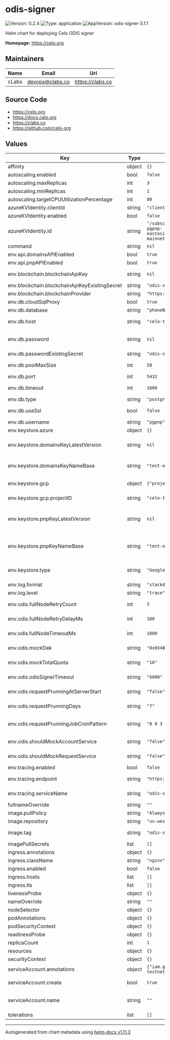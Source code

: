# odis-signer

![Version: 0.2.4](https://img.shields.io/badge/Version-0.2.4-informational?style=flat-square) ![Type: application](https://img.shields.io/badge/Type-application-informational?style=flat-square) ![AppVersion: odis-signer-3.1.1](https://img.shields.io/badge/AppVersion-odis--signer--3.1.1-informational?style=flat-square)

Helm chart for deploying Celo ODIS signer

**Homepage:** <https://celo.org>

## Maintainers

| Name | Email | Url |
| ---- | ------ | --- |
| cLabs | <devops@clabs.co> | <https://clabs.co> |

## Source Code

* <https://celo.org>
* <https://docs.celo.org>
* <https://clabs.co>
* <https://github.com/celo-org>

## Values

| Key | Type | Default | Description |
|-----|------|---------|-------------|
| affinity | object | `{}` | Kubernetes pod affinity |
| autoscaling.enabled | bool | `false` | Enable autoscaling |
| autoscaling.maxReplicas | int | `3` | Maximum replicas |
| autoscaling.minReplicas | int | `1` | Minimum replicas |
| autoscaling.targetCPUUtilizationPercentage | int | `80` | CPU target utilization |
| azureKVIdentity.clientId | string | `"clientid"` | Azure aadpodidentity clientId |
| azureKVIdentity.enabled | bool | `false` | Enable Azure aadpodidentity. |
| azureKVIdentity.id | string | `"/subscriptions/7a6f5f20-bd43-4267-8c35-a734efca140c/resourcegroups/mainnet-pgpnp-eastasia/providers/Microsoft.ManagedIdentity/userAssignedIdentities/ODISSIGNERID-mainnet-pgpnp-eastasia-AZURE_ODIS_EASTASIA_A"` | Azure aadpodidentity identity id |
| command | string | `nil` | Optional command to execute |
| env.api.domainsAPIEnabled | bool | `true` | Env. Var DOMAINS_API_ENABLED. |
| env.api.pnpAPIEnabled | bool | `true` | Env. Var PHONE_NUMBER_PRIVACY_API_ENABLED. |
| env.blockchain.blockchainApiKey | string | `nil` | Env. Var BLOCKCHAIN_API_KEY. Won't be used if blockchainApiKeyExistingSecret is defined. |
| env.blockchain.blockchainApiKeyExistingSecret | string | `"odis-signer-forno-key"` | Existing secret for forno API key. |
| env.blockchain.blockchainProvider | string | `"https://alfajores-forno.celo-testnet.org"` | Env. Var BLOCKCHAIN_PROVIDER. |
| env.db.cloudSqlProxy | bool | `true` | Enable Cloud SQL proxy for GCP |
| env.db.database | string | `"phoneNumberPrivacy"` | Env. Var DB_DATABASE. |
| env.db.host | string | `"celo-testnet:us-central1:staging-pgpnp-centralus"` | Env. Var DB_HOST. If cloudSqlProxy is enabled, will be converted to 127.0.0.1 for odis-signer container |
| env.db.password | string | `nil` | Database password. If set, it creates a secret and env. var DB_PASSWORD referencing that secret. Won't be used if passwordExistingSecret is defined. |
| env.db.passwordExistingSecret | string | `"odis-signer-db-password"` | Existing secret for DB password. |
| env.db.poolMaxSize | int | `50` | Env. Var DB_POOL_MAX_SIZE. If not set, it won't be added to the deployment. |
| env.db.port | int | `5432` | Env. Var DB_PORT. |
| env.db.timeout | int | `1000` | Env. Var DB_TIMEOUT. If not set, it won't be added to the deployment. |
| env.db.type | string | `"postgres"` | Env. Var DB_TYPE. |
| env.db.useSsl | bool | `false` | Env. Var DB_USE_SSL. If cloudSqlProxy is enabled, this must be false. |
| env.db.username | string | `"pgpnp"` | Env. Var DB_USERNAME. |
| env.keystore.azure | object | `{}` |  |
| env.keystore.domainsKeyLatestVersion | string | `nil` | Env. Var DOMAINS_LATEST_KEY_VERSION. For GCP, this is the secret version. If not set, it won't be added to the deployment. |
| env.keystore.domainsKeyNameBase | string | `"test-odis-signer-domains0-1"` | Env. Var DOMAINS_KEY_NAME_BASE. For GCP, this is the secret name. If not set, it won't be added to the deployment. |
| env.keystore.gcp | object | `{"projectID":"celo-testnet"}` | Env. Var KEYSTORE_AZURE_SECRET_NAME. secretName: secret-name |
| env.keystore.gcp.projectID | string | `"celo-testnet"` | Env. Var. KEYSTORE_GOOGLE_PROJECT_ID. If not set, it won't be added to the deployment. |
| env.keystore.pnpKeyLatestVersion | string | `nil` | Env. Var PHONE_NUMBER_PRIVACY_LATEST_KEY_VERSION. For GCP, this is the secret version. If not set, it won't be added to the deployment. |
| env.keystore.pnpKeyNameBase | string | `"test-odis-signer-phoneNumberPrivacy0-1"` | Env. Var PHONE_NUMBER_PRIVACY_KEY_NAME_BASE. For GCP, this is the secret name. If not set, it won't be added to the deployment. |
| env.keystore.type | string | `"GoogleSecretManager"` | Env. Var KEYSTORE_TYPE. Options are "GoogleSecretManager" (GCP) or "AzureKeyVault" (Azure) |
| env.log.format | string | `"stackdriver"` | Env. Var LOG_FORMAT. |
| env.log.level | string | `"trace"` | Env. Var LOG_LEVEL. |
| env.odis.fullNodeRetryCount | int | `5` | Env. Var RETRY_COUNT. If not set, it won't be added to the deployment. |
| env.odis.fullNodeRetryDelayMs | int | `100` | Env. Var RETRY_DELAY_IN_MS. If not set, it won't be added to the deployment. |
| env.odis.fullNodeTimeoutMs | int | `1000` | Env. Var TIMEOUT_MS. If not set, it won't be added to the deployment. |
| env.odis.mockDek | string | `"0x034846bc781cacdafc66f3a77aa9fc3c56a9dadcd683c72be3c446fee8da041070"` | Env. Var MOCK_DEK. If not set, it won't be added to the deployment. |
| env.odis.mockTotalQuota | string | `"10"` | Env. Var MOCK_TOTAL_QUOTA. If not set, it won't be added to the deployment. |
| env.odis.odisSignerTimeout | string | `"6000"` | Env. Var ODIS_SIGNER_TIMEOUT. If not set, it won't be added to the deployment. |
| env.odis.requestPrunningAtServerStart | string | `"false"` | Env. Var REQUEST_PRUNNING_AT_SERVER_START. If not set, it won't be added to the deployment. |
| env.odis.requestPrunningDays | string | `"7"` | Env. Var REQUEST_PRUNNING_DAYS. If not set, it won't be added to the deployment. |
| env.odis.requestPrunningJobCronPattern | string | `"0 0 3 * * *"` | Env. Var REQUEST_PRUNNING_JOB_CRON_PATTERN. If not set, it won't be added to the deployment. |
| env.odis.shouldMockAccountService | string | `"false"` | Env. Var SHOULD_MOCK_ACCOUNT_SERVICE. If not set, it won't be added to the deployment. |
| env.odis.shouldMockRequestService | string | `"false"` | Env. Var SHOULD_MOCK_REQUEST_SERVICE. If not set, it won't be added to the deployment. |
| env.tracing.enabled | bool | `false` | Enable tracing |
| env.tracing.endpoint | string | `"https://<GRAFANA_AGENT_URL>/api/traces"` | Env. Var TRACER_ENDPOINT. If enabled is false, will not be added to the deployment. |
| env.tracing.serviceName | string | `"odis-signer-env-cluster"` | Env. Var TRACING_SERVICE_NAME. If enabled is false, will not be added to the deployment. |
| fullnameOverride | string | `""` | Chart full name override |
| image.pullPolicy | string | `"Always"` | Image pullpolicy |
| image.repository | string | `"us-west1-docker.pkg.dev/devopsre/social-connect/odis-signer"` | Image repository |
| image.tag | string | `"odis-signer-3.1.1"` | Image tag Overrides the image tag whose default is the chart appVersion. |
| imagePullSecrets | list | `[]` | Image pull secrets |
| ingress.annotations | object | `{}` | Ingress annotations |
| ingress.className | string | `"nginx"` | Ingress class name |
| ingress.enabled | bool | `false` | Enable ingress resource |
| ingress.hosts | list | `[]` | Ingress hostnames |
| ingress.tls | list | `[]` | Ingress TLS configuration |
| livenessProbe | object | `{}` | Liveness probe configuration |
| nameOverride | string | `""` | Chart name override |
| nodeSelector | object | `{}` | Kubernetes node selector |
| podAnnotations | object | `{}` | Custom pod annotations |
| podSecurityContext | object | `{}` | Custom pod security context |
| readinessProbe | object | `{}` | Readiness probe configuration |
| replicaCount | int | `1` | Number of deployment replicas |
| resources | object | `{}` | Container resources |
| securityContext | object | `{}` | Custom container security context |
| serviceAccount.annotations | object | `{"iam.gke.io/gcp-service-account":"odis-signer0-staging@celo-testnet.iam.gserviceaccount.com"}` | Annotations to add to the service account |
| serviceAccount.create | bool | `true` | Specifies whether a service account should be created |
| serviceAccount.name | string | `""` | The name of the service account to use. If not set and create is true, a name is generated using the fullname template |
| tolerations | list | `[]` | Kubernetes tolerations |

----------------------------------------------
Autogenerated from chart metadata using [helm-docs v1.11.3](https://github.com/norwoodj/helm-docs/releases/v1.11.3)
